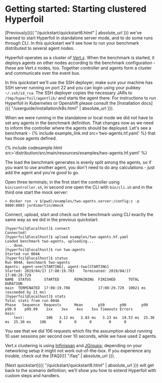 # Getting started: Starting clustered Hyperfoil

[Previously]({{ "/quickstart/quickstart6.html" | absolute_url }}) we've learned to start Hyperfoil in standalone server mode, and to do some runs through CLI. In this quickstart we'll see how to run your benchmark distributed to several agent nodes.

Hyperfoil operates as a cluster of [Vert.x](https://vertx.io/). When the benchmark is started, it deploys agents on other nodes according to the benchmark configuration - these are Vert.x nodes, too. Together controller and agents form a cluster and communicate over the event bus.

In this quickstart we'll use the SSH deployer; make sure your machine has SSH server running on port 22 and you can login using your pubkey `~/.ssh/id_rsa`. The SSH deployer copies the necessary JARs to `/tmp/hyperfoil/agentlib/` and starts the agent there. For instructions to run Hyperfoil in Kubernetes or Openshift please consult the [Installation docs]({{ "/userguide/installation/k8s.html" | absolute_url }}).

When we were running in the standalone or local mode we did not have to set any agents in the benchmark definition. That changes now as we need to inform the controller where the agents should be deployed. Let's see a benchmark - {% include example_link.md src='two-agents.hf.yaml' %} that has those agents defined.

{% include codesample.html src='distribution/src/main/resources/examples/two-agents.hf.yaml' %}

The load the benchmark generates is evenly split among the agents, so if you want to use another agent, you don't need to do any calculations - just add the agent and you're good to go.

Open three terminals; in the first start the controller using `bin/controller.sh`, in second one open the CLI with `bin/cli.sh` and in the third one start the mock server:

```
> docker run -v $(pwd)/examples/two-agents.server:/config:z -p 8080:8083 jordimartin/mmock
```

Connect, upload, start and check out the benchmark using CLI exactly the same way as we did in the previous quickstart:
```
[hyperfoil@localhost]$ connect
Connected!
[hyperfoil@localhost]$ upload examples/two-agents.hf.yaml
Loaded benchmark two-agents, uploading...
... done.
[hyperfoil@localhost]$ run two-agents
Started run 004A
[hyperfoil@localhost]$ status
Run 004A, benchmark two-agents
Agents: agent-one[STARTING], agent-two[STARTING]
Started: 2019/04/17 17:08:19.703    Terminated: 2019/04/17 17:08:29.729
NAME  STATUS      STARTED       REMAINING  FINISHED      TOTAL DURATION
main  TERMINATED  17:08:19.708             17:08:29.729  10021 ms (exceeded by 21 ms)
[hyperfoil@localhost]$ stats
Total stats from run 004A
Phase   Sequence  Requests      Mean       p50       p90       p99     p99.9    p99.99    2xx    3xx    4xx    5xx Timeouts Errors
main:
	test:          106   3.12 ms   2.83 ms   3.23 ms  19.53 ms  25.30 ms  25.30 ms    106      0      0      0        0      0
```

You see that we did 106 requests which fits the assumption about running 10 user sessions per second over 10 seconds, while we have used 2 agents.

Vert.x clustering is using [Infinispan](http://infinispan.org/) and [JGroups](http://www.jgroups.org/); depending on your networking setup it might not work out-of-the-box. If you experience any trouble, check out the [FAQ]({{ "/faq" | absolute_url }}).

[Next quickstart]({{ "/quickstart/quickstart8.html" | absolute_url }}) will get back to the scenario definition; we'll show you how to extend Hyperfoil with custom steps and handlers.
